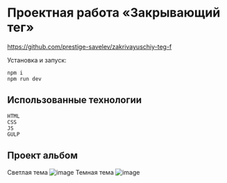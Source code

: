 # Проектная работа «Закрывающий тег»
https://github.com/prestige-savelev/zakrivayuschiy-teg-f

Установка и запуск:
```
npm i
npm run dev
```

## Использованные технологии
```
HTML
CSS
JS
GULP
```
## Проект альбом
Светлая тема
![image](https://github.com/prestige-savelev/zakrivayuschiy-teg-f/assets/161215689/471f8cb2-49df-42d2-9fce-b8096f9f1d87)
Темная тема
![image](https://github.com/prestige-savelev/zakrivayuschiy-teg-f/assets/161215689/c3e0bc95-d268-41a7-90e1-48b02ab8b31f)


